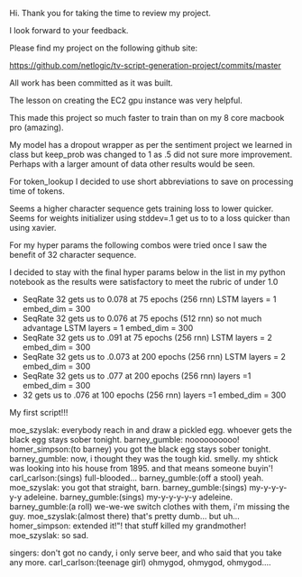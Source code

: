 Hi.  Thank you for taking the time to review my project.

I look forward to your feedback.

Please find my project on the following github site:

https://github.com/netlogic/tv-script-generation-project/commits/master

All work has been committed as it was built.

The lesson on creating the EC2 gpu instance was very helpful.

This made this project so much faster to train than on my 8 core macbook pro (amazing).

My model has a dropout wrapper as per the sentiment project we learned in class
but keep_prob was changed to 1 as .5 did not sure more improvement.  
Perhaps with a larger amount of data other results would be seen.

For token_lookup I decided to use short abbreviations to save on processing time of tokens.

Seems a higher character sequence gets training loss to lower quicker.
Seems for weights initializer using stddev=.1 get us to to a loss quicker than using xavier.

For my hyper params the following combos were tried once I saw the benefit of 32 character sequence.

I decided to stay with the final hyper params below in the list
in my python notebook as the results were satisfactory to meet the rubric of under 1.0

- SeqRate 32 gets us to  0.078 at 75 epochs (256 rnn) LSTM layers = 1  embed_dim = 300
- SeqRate 32 gets us to  0.076 at 75 epochs (512 rnn) so not much advantage LSTM layers = 1  embed_dim = 300
- SeqRate 32 gets us to .091 at 75 epochs (256 rnn) LSTM layers = 2  embed_dim = 300
- SeqRate 32 gets us to .0.073 at 200 epochs (256 rnn) LSTM layers = 2  embed_dim = 300
- SeqRate 32 gets us to .077 at 200 epochs (256 rnn) layers =1 embed_dim = 300
- 32 gets us to .076 at 100 epochs (256 rnn) layers =1 embed_dim = 300


My first script!!!

moe_szyslak: everybody reach in and draw a pickled egg. whoever gets the black egg stays sober tonight.
barney_gumble: noooooooooo!
homer_simpson:(to barney) you got the black egg stays sober tonight.
barney_gumble: now, i thought they was the tough kid. smelly. my shtick was looking into his house from 1895. and that means someone buyin'!
carl_carlson:(sings) full-blooded...
barney_gumble:(off a stool) yeah.
moe_szyslak: you got that straight, barn.
barney_gumble:(sings) my-y-y-y-y-y adeleine.
barney_gumble:(sings) my-y-y-y-y-y adeleine.
barney_gumble:(a roll) we-we-we switch clothes with them, i'm missing the guy.
moe_szyslak:(almost there) that's pretty dumb... but uh...
homer_simpson: extended it!"! that stuff killed my grandmother!
moe_szyslak: so sad.


singers: don't got no candy, i only serve beer, and who said that you take any more.
carl_carlson:(teenage girl) ohmygod, ohmygod, ohmygod....


